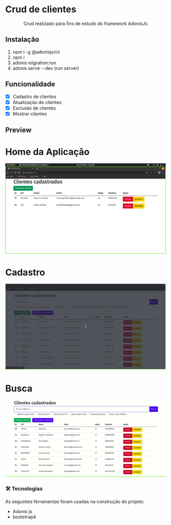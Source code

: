 # Crud de clientes


<p align="center">Crud realizado para fins de estudo do framework AdonisJs</p>

## Instalação 
  1. npm i -g @adonisjs/cli 
  2. npm i 
  3. adonis migration:run
  4. adonis serve --dev (run server)

## Funcionalidade 
  - [x] Cadastro de clientes
  - [x] Atualização de clientes
  - [x] Exclusão de clientes
  - [x] Mostrar clientes
 
 ## Preview 
 <p align="center">
  <h1> Home da Aplicação </h1>
  <img src="public/home.png" width="750" >
  <h1>Cadastro</h1>
  <img src="public/cadastro.gif" width="750">
   <h1>Busca</h1>
  <img src="public/busca.gif" width="750">
</p>

### 🛠 Tecnologias

As seguintes ferramentas foram usadas na construção do projeto:
  - Adonis js
  - bootstrap4
